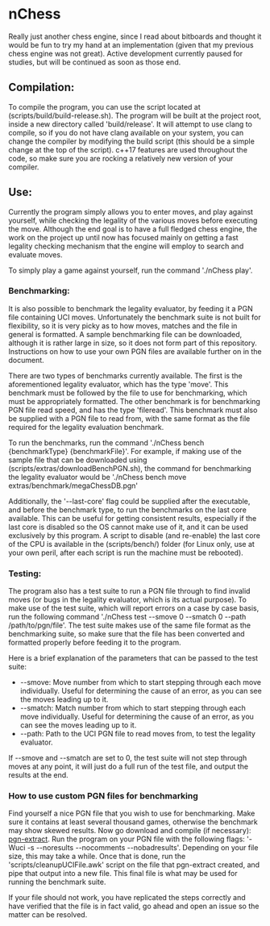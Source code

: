 # nChess
Really just another chess engine, since I read about bitboards and thought it would be fun to try my hand at an 
implementation (given that my previous chess engine was not great). Active development currently paused for studies,
but will be continued as soon as those end.

## Compilation:
To compile the program, you can use the script located at (scripts/build/build-release.sh). The program will be built
 at the project root, inside a new directory called 'build/release'. It will attempt to use
clang to compile, so if you do not have clang available on your system, you can change the compiler by modifying the 
build script (this should be a simple change at the top of the script). c++17 features are used throughout the code,
so make sure you are rocking a relatively new version of your compiler.

## Use:
Currently the program simply allows you to enter moves, and play against yourself, while checking the legality of 
the various moves before executing the move. Although the end goal is to have a full fledged chess engine, the work 
on the project up until now has focused mainly on getting a fast legality checking mechanism that the engine will 
employ to search and evaluate moves.

To simply play a game against yourself, run the command './nChess play'.


### Benchmarking:
It is also possible to benchmark the legality evaluator, by feeding it a PGN file containing UCI moves. 
Unfortunately the benchmark suite is not built for flexibility, so it is very picky as to how moves, matches and the 
file in general is formatted. A sample benchmarking file can be downloaded, although it is rather large in size, so 
it does not form part of this repository. Instructions on how to use your own PGN files are available further on in the 
document.

There are two types of benchmarks currently available. The first is the aforementioned legality evaluator, which has
the type 'move'. This benchmark must be followed by the file to use for benchmarking, which must be appropriately 
formatted. The other benchmark is for benchmarking PGN file read speed, and has the type 'fileread'. This benchmark 
must also be supplied with a PGN file to read from, with the same format as the file required for the legality 
evaluation benchmark.

To run the benchmarks, run the command './nChess bench {benchmarkType} {benchmarkFile}'. For example, if making use 
of the sample file that can be downloaded using (scripts/extras/downloadBenchPGN.sh), the command for 
benchmarking the legality evaluator would be './nChess bench move extras/benchmark/megaChessDB.pgn'

Additionally, the '--last-core' flag could be supplied after the executable, and before the benchmark type, to run 
the benchmarks on the last core available. This can be useful for getting consistent results, especially if the last 
core is disabled so the OS cannot make use of it, and it can be used exclusively by this program. A script to disable
(and re-enable) the last core of the CPU is available in the (scripts/bench/) folder (for Linux only, use at your own 
peril, after each script is run the machine must be rebooted).

### Testing:
The program also has a test suite to run a PGN file through to find invalid moves (or bugs in the legality evaluator,
 which is its actual purpose). To make use of the test suite, which will report errors on a case by case basis, run
 the following command './nChess test --smove 0 --smatch 0 --path /path/to/pgn/file'. The test suite makes use of the 
 same file format as the benchmarking suite, so make sure that the file has been converted and formatted properly 
 before feeding it to the program.
 
Here is a brief explanation of the parameters that can be passed to the test suite:
- --smove: Move number from which to start stepping through each move individually. Useful for determining the cause 
of an error, as you can see the moves leading up to it.
- --smatch: Match number from which to start stepping through each move individually. Useful for determining the cause
of an error, as you can see the moves leading up to it.
- --path: Path to the UCI PGN file to read moves from, to test the legality evaluator.

If --smove and --smatch are set to 0, the test suite will not step through moves at any point, it will just do a full
 run of the test file, and output the results at the end.

### How to use custom PGN files for benchmarking

Find yourself a nice PGN file that you wish to use for benchmarking. Make sure it contains at least several thousand 
games, otherwise the benchmark may show skewed results. Now go download and compile (if necessary):
[pgn-extract](https://www.cs.kent.ac.uk/people/staff/djb/pgn-extract/). Run the program on your PGN file with
the following flags: '-Wuci -s --noresults --nocomments --nobadresults'. Depending on your file size, this may take a
while. Once that is done, run the 'scripts/cleanupUCIFile.awk' script on the file that pgn-extract created, and pipe
that output into a new file. This final file is what may be used for running the benchmark suite. 

If your file should not work, you have replicated the steps correctly and have verified that the file is in fact 
valid, go ahead and open an issue so the matter can be resolved.